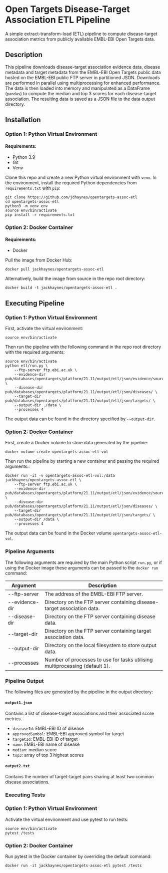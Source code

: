# Open Targets Disease-Target Association ETL Pipeline
A simple extract-transform-load (ETL) pipeline to compute disease-target association metrics from publicly available EMBL-EBI Open Targets data.

## Description
This pipeline downloads disease-target association evidence data, disease metadata and target metadata from the EMBL-EBI Open Targets public data hosted on the EMBL-EBI public FTP server in partitioned JSON. Downloads are performed in parallel using multiprocessing for enhanced performance. The data is then loaded into memory and manipulated as a DataFrame (`pandas`) to compute the median and top 3 scores for each disease-target association. The resulting data is saved as a JSON file to the data output directory.

## Installation
### Option 1: Python Virtual Environment
#### Requirements:
* Python 3.9
* Git
* Venv

Clone this repo and create a new Python virtual environment with `venv`. In the environment, install the required Python dependencies from `requirements.txt` with `pip`:

```{bash}
git clone https://github.com/jdhaynes/opentargets-assoc-etl
cd opentargets-assoc-etl
python3 -m venv env
source env/bin/activate
pip install -r requirements.txt
```

### Option 2: Docker Container
#### Requirements:
* Docker

Pull the image from Docker Hub:
```{bash}
docker pull jackhaynes/opentargets-assoc-etl
```

Alternatively, build the image from source in the repo root directory:

```{bash}
docker build -t jackhaynes/opentargets-assoc-etl .
```

## Executing Pipeline
### Option 1: Python Virtual Environment
First, activate the virtual environment:
```{bash}
source env/bin/activate
```

Then run the pipeline with the following command in the repo root directory with the required arguments:
```{bash}
source env/bin/activate
python etl/run.py \
    --ftp-server ftp.ebi.ac.uk \
    --evidence-dir pub/databases/opentargets/platform/21.11/output/etl/json/evidence/sourceId=eva/ \
    --disease-dir pub/databases/opentargets/platform/21.11/output/etl/json/diseases/ \
    --target-dir pub/databases/opentargets/platform/21.11/output/etl/json/targets/ \
    --output-dir ./data \
    --processes 4
```

The output data can be found in the directory specified by `--output-dir`.

### Option 2: Docker Container
First, create a Docker volume to store data generated by the pipeline:

```{bash}
docker volume create opentargets-assoc-etl-vol
```

Then run the pipeline by starting a new container and passing the required arguments::

```{bash}
docker run -it -v opentargets-assoc-etl-vol:/data jackhaynes/opentargets-assoc-etl \
    --ftp-server ftp.ebi.ac.uk \
    --evidence-dir pub/databases/opentargets/platform/21.11/output/etl/json/evidence/sourceId=eva/ \
    --disease-dir pub/databases/opentargets/platform/21.11/output/etl/json/diseases/ \
    --target-dir pub/databases/opentargets/platform/21.11/output/etl/json/targets/ \
    --output-dir /data \
    --processes 4
```

The output data can be found in the Docker volume `opentargets-assoc-etl-vol`.

### Pipeline Arguments
The following arguments are required by the main Python script `run.py`, or if using the Docker image these arguments can be passed to the `docker run` command:

| Argument       | Description                                                                 |
|----------------|-----------------------------------------------------------------------------|
| --ftp-server   | The address of the EMBL-EBI FTP server.                                     |
| --evidence-dir | Directory on the FTP server containing disease-target association data.     |
| --disease-dir  | Directory on the FTP server containing disease data.                        |
| --target-dir   | Directory on the FTP server containing target association data.             |
| --output-dir   | Directory on the local filesystem to store output data.                     |
| --processes    | Number of processes to use for tasks utilising multiprocessing (default 1). |

### Pipeline Output
The following files are generated by the pipeline in the output directory:

#### `output1.json`
Contains a list of disease-target associations and their associated score metrics.
* `diseaseId`: EMBL-EBI ID of disease
* `approvedSymbol`: EMBL-EBI approved symbol for target
* `targetId`: EMBL-EBI ID of target
* `name`: EMBL-EBI name of disease
* `median`: median score
* `top3`: array of top 3 highest scores

#### `output2.txt`
Contains the number of target-target pairs sharing at least two common disease associations.

### Executing Tests
### Option 1: Python Virtual Environment
Activate the virtual environment and use pytest to run tests:
```{bash}
source env/bin/activate
pytest /tests
```

### Option 2: Docker Container
Run pytest in the Docker container by overriding the default command:
```{bash}
docker run -it jackhaynes/opentargets-assoc-etl pytest /tests
```
